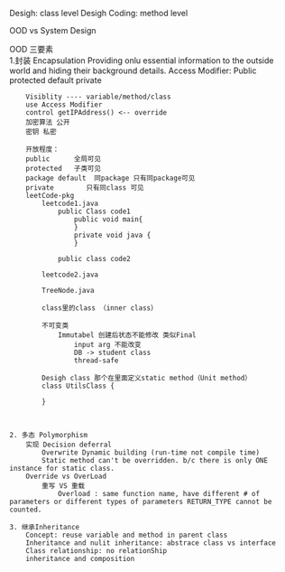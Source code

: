 Desigh: class level Desigh
Coding: method level

OOD vs System Design

OOD 三要素      
    1.封装 Encapsulation
        Providing onlu essential information to the 
            outside world and hiding their background details.
        Access Modifier: Public protected default private

        Visiblity ---- variable/method/class
        use Access Modifier
        control getIPAddress() <-- override 
        加密算法 公开
        密钥 私密

        开放程度：
        public      全局可见
        protected   子类可见
        package default  同package 只有同package可见
        private        只有同class 可见
        leetCode-pkg 
            leetcode1.java
                public Class code1
                    public void main{
                    }
                    private void java {
                    }

                public class code2
                
            leetcode2.java

            TreeNode.java

            class里的class （inner class）

            不可变类
                Immutabel 创建后状态不能修改 类似Final
                    input arg 不能改变
                    DB -> student class
                    thread-safe
            
            Desigh class 那个在里面定义static method（Unit method）
            class UtilsClass {
                  
            }

            

    2. 多态 Polymorphism 
        实现 Decision deferral
            Overwrite Dynamic building (run-time not compile time)
            Static method can't be overridden. b/c there is only ONE instance for static class.
        Override vs OverLoad
            重写 VS 重载
                Overload : same function name, have different # of parameters or different types of parameters RETURN_TYPE cannot be counted.

    3. 继承Inheritance
        Concept: reuse variable and method in parent class
        Inheritance and nulit inheritance: abstrace class vs interface
        Class relationship: no relationShip
        inheritance and composition

